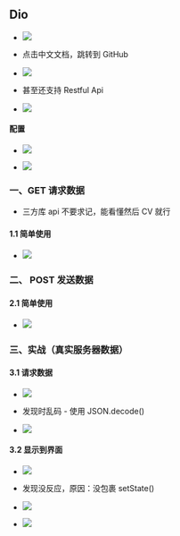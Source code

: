 ## Dio

- ![](https://user-gold-cdn.xitu.io/2020/5/8/171f27adaa798dfe?w=677&h=242&f=png&s=16590)

- 点击中文文档，跳转到 GitHub
- ![](https://user-gold-cdn.xitu.io/2020/5/8/171f27bd5af31911?w=719&h=433&f=png&s=96545)
- 甚至还支持 Restful Api
- ![](https://user-gold-cdn.xitu.io/2020/5/8/171f27c8401d8d4a?w=874&h=359&f=png&s=89593)





#### 配置

- ![](https://user-gold-cdn.xitu.io/2020/5/8/171f27d454be9fc4?w=253&h=58&f=png&s=6980)

- ![](https://user-gold-cdn.xitu.io/2020/5/8/171f28755aa3b92d?w=409&h=42&f=png&s=19718)





### 一、GET 请求数据

- 三方库 api 不要求记，能看懂然后 CV 就行



#### 1.1  简单使用

- ![](https://user-gold-cdn.xitu.io/2020/5/8/171f28821d558dfd?w=641&h=201&f=png&s=86485)





### 二、 POST 发送数据





#### 2.1 简单使用

- ![](https://user-gold-cdn.xitu.io/2020/5/8/171f2899a8375f58?w=821&h=275&f=png&s=126430)







### 三、实战（真实服务器数据）



#### 3.1 请求数据

- ![](https://user-gold-cdn.xitu.io/2020/5/8/171f28c0a8d0b1f1?w=1062&h=537&f=png&s=433326)

- 发现时乱码 - 使用 JSON.decode()
- ![](https://user-gold-cdn.xitu.io/2020/5/8/171f28d9f0df3f98?w=940&h=431&f=png&s=335205)



#### 3.2 显示到界面

- ![](https://user-gold-cdn.xitu.io/2020/5/8/171f28e56c2efcfd?w=760&h=435&f=png&s=207141)

- 发现没反应，原因：没包裹 setState()
- ![](https://user-gold-cdn.xitu.io/2020/5/8/171f28fe96cb4b64?w=728&h=242&f=png&s=141693)

- ![](https://user-gold-cdn.xitu.io/2020/5/8/171f290451a68195?w=962&h=402&f=png&s=311128)